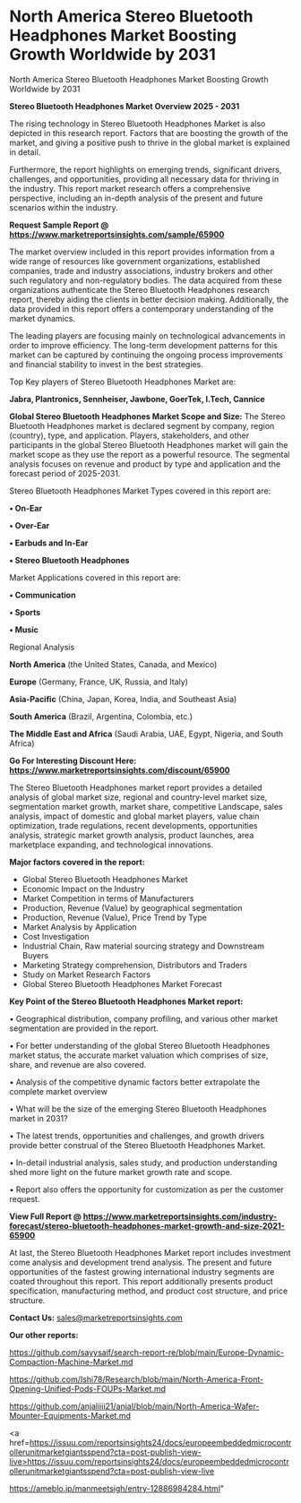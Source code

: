 # North America Stereo Bluetooth Headphones Market Boosting Growth Worldwide by 2031
North America Stereo Bluetooth Headphones Market Boosting Growth Worldwide by 2031

<Strong> Stereo Bluetooth Headphones Market Overview 2025 - 2031</strong>

The rising technology in Stereo Bluetooth Headphones Market is also depicted in this research report. Factors that are boosting the growth of the market, and giving a positive push to thrive in the global market is explained in detail.

Furthermore, the report highlights on emerging trends, significant drivers, challenges, and opportunities, providing all necessary data for thriving in the industry. This report market research offers a comprehensive perspective, including an in-depth analysis of the present and future scenarios within the industry.

<strong>Request Sample Report @ <a href=https://www.marketreportsinsights.com/sample/65900>https://www.marketreportsinsights.com/sample/65900</a></strong>

The market overview included in this report provides information from a wide range of resources like government organizations, established companies, trade and industry associations, industry brokers and other such regulatory and non-regulatory bodies. The data acquired from these organizations authenticate the Stereo Bluetooth Headphones research report, thereby aiding the clients in better decision making. Additionally, the data provided in this report offers a contemporary understanding of the market dynamics.

The leading players are focusing mainly on technological advancements in order to improve efficiency. The long-term development patterns for this market can be captured by continuing the ongoing process improvements and financial stability to invest in the best strategies.

Top Key players of Stereo Bluetooth Headphones Market are:

<strong>Jabra, Plantronics, Sennheiser, Jawbone, GoerTek, I.Tech, Cannice</strong>

<strong><b>Global Stereo Bluetooth Headphones Market Scope and Size:</b></strong>
The Stereo Bluetooth Headphones market is declared segment by company, region (country), type, and application. Players, stakeholders, and other participants in the global Stereo Bluetooth Headphones market will gain the market scope as they use the report as a powerful resource. The segmental analysis focuses on revenue and product by type and application and the forecast period of 2025-2031.

Stereo Bluetooth Headphones Market Types covered in this report are:

<strong>• On-Ear

• Over-Ear

• Earbuds and In-Ear

• Stereo Bluetooth Headphones</strong>

Market Applications covered in this report are:

<strong>• Communication

• Sports

• Music</strong> 

Regional Analysis

<strong>North America</strong> (the United States, Canada, and Mexico)

<strong>Europe</strong> (Germany, France, UK, Russia, and Italy)

<strong>Asia-Pacific</strong> (China, Japan, Korea, India, and Southeast Asia)

<strong>South America</strong> (Brazil, Argentina, Colombia, etc.)

<strong>The Middle East and Africa</strong> (Saudi Arabia, UAE, Egypt, Nigeria, and South Africa)

<strong>Go For Interesting Discount Here: <a href=https://www.marketreportsinsights.com/discount/65900>https://www.marketreportsinsights.com/discount/65900</a></strong>

The Stereo Bluetooth Headphones market report provides a detailed analysis of global market size, regional and country-level market size, segmentation market growth, market share, competitive Landscape, sales analysis, impact of domestic and global market players, value chain optimization, trade regulations, recent developments, opportunities analysis, strategic market growth analysis, product launches, area marketplace expanding, and technological innovations.

<strong><b>Major factors covered in the report:</b></strong>
<ul>
  <li>Global Stereo Bluetooth Headphones Market </li>
  <li>Economic Impact on the Industry</li>
  <li>Market Competition in terms of Manufacturers</li>
  <li>Production, Revenue (Value) by geographical segmentation</li>
  <li>Production, Revenue (Value), Price Trend by Type</li>
  <li>Market Analysis by Application</li>
  <li>Cost Investigation</li>
  <li>Industrial Chain, Raw material sourcing strategy and Downstream Buyers</li>
  <li>Marketing Strategy comprehension, Distributors and Traders</li>
  <li>Study on Market Research Factors</li>
  <li>Global Stereo Bluetooth Headphones Market Forecast</li>
</ul>

<strong><b>Key Point of the Stereo Bluetooth Headphones Market report:</b></strong>

• Geographical distribution, company profiling, and various other market segmentation are provided in the report.

• For better understanding of the global Stereo Bluetooth Headphones market status, the accurate market valuation which comprises of size, share, and revenue are also covered.

• Analysis of the competitive dynamic factors better extrapolate the complete market overview

• What will be the size of the emerging Stereo Bluetooth Headphones market in 2031?

• The latest trends, opportunities and challenges, and growth drivers provide better construal of the Stereo Bluetooth Headphones Market.

• In-detail industrial analysis, sales study, and production understanding shed more light on the future market growth rate and scope.

• Report also offers the opportunity for customization as per the customer request.

<strong><b>View Full Report @ <a href=https://www.marketreportsinsights.com/industry-forecast/stereo-bluetooth-headphones-market-growth-and-size-2021-65900>https://www.marketreportsinsights.com/industry-forecast/stereo-bluetooth-headphones-market-growth-and-size-2021-65900</a></b></strong>


At last, the Stereo Bluetooth Headphones Market report includes investment come analysis and development trend analysis. The present and future opportunities of the fastest growing international industry segments are coated throughout this report. This report additionally presents product specification, manufacturing method, and product cost structure, and price structure.

<strong>Contact Us:</strong>
sales@marketreportsinsights.com

<strong>Our other reports:</strong>

<a href=https://github.com/sayysaif/search-report-re/blob/main/Europe-Dynamic-Compaction-Machine-Market.md>https://github.com/sayysaif/search-report-re/blob/main/Europe-Dynamic-Compaction-Machine-Market.md</a>

<a href=https://github.com/Ishi78/Research/blob/main/North-America-Front-Opening-Unified-Pods-FOUPs-Market.md>https://github.com/Ishi78/Research/blob/main/North-America-Front-Opening-Unified-Pods-FOUPs-Market.md</a>

<a href=https://github.com/anjaliiii21/anjal/blob/main/North-America-Wafer-Mounter-Equipments-Market.md>https://github.com/anjaliiii21/anjal/blob/main/North-America-Wafer-Mounter-Equipments-Market.md</a>

<a href=https://issuu.com/reportsinsights24/docs/europeembeddedmicrocontrollerunitmarketgiantsspend?cta=post-publish-view-live>https://issuu.com/reportsinsights24/docs/europeembeddedmicrocontrollerunitmarketgiantsspend?cta=post-publish-view-live</a>

<a href=https://ameblo.jp/manmeetsigh/entry-12886984284.html>https://ameblo.jp/manmeetsigh/entry-12886984284.html</a>"
